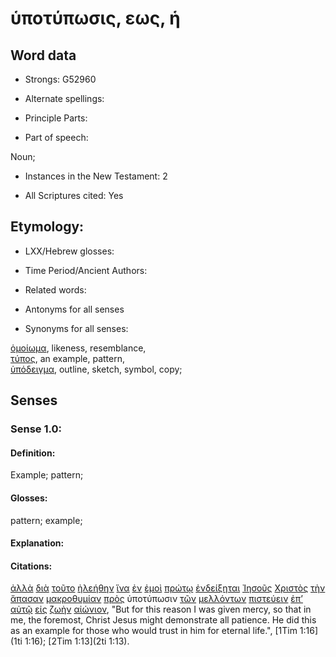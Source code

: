 # ὑποτύπωσις, εως, ἡ

<!-- Status: S2=NeedsFinalCheck -->
<!-- Lexica used for edits: BDAG, FFM, LN, A-S -->

## Word data

* Strongs: G52960

* Alternate spellings:

* Principle Parts: 

* Part of speech: 

Noun; 

* Instances in the New Testament: 2

* All Scriptures cited: Yes

## Etymology: 

* LXX/Hebrew glosses: 

* Time Period/Ancient Authors: 

* Related words: 

* Antonyms for all senses

* Synonyms for all senses: 

[ὁμοίωμα](../G36670/01.md), likeness, resemblance,   
[τύπος](../G51790/01.md), an example, pattern,    
[ὑπόδειγμα](../G52620/01.md), outline, sketch, symbol, copy;

## Senses 

### Sense 1.0:

#### Definition: 

Example; pattern;

#### Glosses:

pattern; example;

#### Explanation:

#### Citations:

[ἀλλὰ](../G02350/01.md) [διὰ](../G12230/01.md) [τοῦτο](../G37780/01.md) [ἠλεήθην](../G16530/01.md) [ἵνα](../G24430/01.md) [ἐν](../G17220/01.md) [ἐμοὶ](../G14730/01.md) [πρώτῳ](../G44130/01.md) [ἐνδείξηται](../G17310/01.md) [Ἰησοῦς](../G24240/01.md) [Χριστὸς](../G55470/01.md) [τὴν](../G35880/01.md) [ἅπασαν](../G05370/01.md) [μακροθυμίαν](../G31150/01.md) [πρὸς](../G43140/01.md) ὑποτύπωσιν [τῶν](../G35880/01.md) [μελλόντων](../G31950/01.md) [πιστεύειν](../G41000/01.md) [ἐπ’](../G19090/01.md) [αὐτῷ](../G08460/01.md) [εἰς](../G15190/01.md) [ζωὴν](../G22220/01.md) [αἰώνιον](../G01660/01.md), 
"But for this reason I was given mercy, so that in me, the foremost, Christ Jesus might demonstrate all patience. He did this as an example for those who would trust in him for eternal life.", 
[1Tim 1:16](1ti 1:16);  [2Tim 1:13](2ti 1:13).
